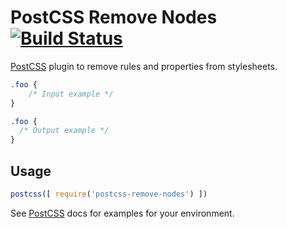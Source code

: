 # PostCSS Remove Nodes [![Build Status][ci-img]][ci]

[PostCSS] plugin to remove rules and properties from stylesheets.

[PostCSS]: https://github.com/postcss/postcss
[ci-img]:  https://travis-ci.org/esko/postcss-remove-nodes.svg
[ci]:      https://travis-ci.org/esko/postcss-remove-nodes

```css
.foo {
    /* Input example */
}
```

```css
.foo {
  /* Output example */
}
```

## Usage

```js
postcss([ require('postcss-remove-nodes') ])
```

See [PostCSS] docs for examples for your environment.
